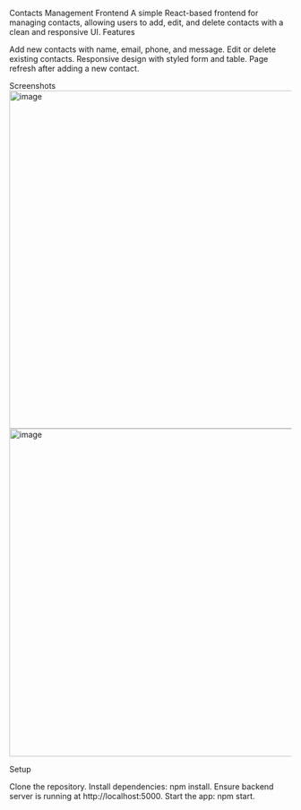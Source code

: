 Contacts Management Frontend
A simple React-based frontend for managing contacts, allowing users to add, edit, and delete contacts with a clean and responsive UI.
Features

Add new contacts with name, email, phone, and message.
Edit or delete existing contacts.
Responsive design with styled form and table.
Page refresh after adding a new contact.

Screenshots
<img width="1364" height="603" alt="image" src="https://github.com/user-attachments/assets/037eba66-098e-46dd-a9cc-e88bca7fda03" />
<img width="1365" height="585" alt="image" src="https://github.com/user-attachments/assets/691b97c6-5a83-40fa-a2bb-58fdaa567d74" />

Setup

Clone the repository.
Install dependencies: npm install.
Ensure backend server is running at http://localhost:5000.
Start the app: npm start.
